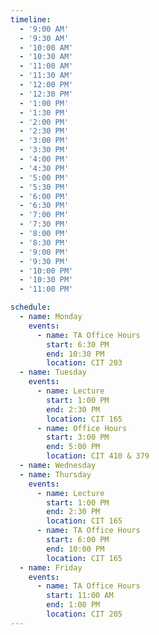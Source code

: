 ```yaml
---
timeline:
  - '9:00 AM'
  - '9:30 AM'
  - '10:00 AM'
  - '10:30 AM'
  - '11:00 AM'
  - '11:30 AM'
  - '12:00 PM'
  - '12:30 PM'
  - '1:00 PM'
  - '1:30 PM'
  - '2:00 PM'
  - '2:30 PM'
  - '3:00 PM'
  - '3:30 PM'
  - '4:00 PM'
  - '4:30 PM'
  - '5:00 PM'
  - '5:30 PM'
  - '6:00 PM'
  - '6:30 PM'
  - '7:00 PM'
  - '7:30 PM'
  - '8:00 PM'
  - '8:30 PM'
  - '9:00 PM'
  - '9:30 PM'
  - '10:00 PM'
  - '10:30 PM'
  - '11:00 PM'

schedule:
  - name: Monday
    events:
      - name: TA Office Hours
        start: 6:30 PM
        end: 10:30 PM
        location: CIT 203
  - name: Tuesday
    events:
      - name: Lecture
        start: 1:00 PM
        end: 2:30 PM
        location: CIT 165
      - name: Office Hours
        start: 3:00 PM
        end: 5:00 PM
        location: CIT 410 & 379
  - name: Wednesday
  - name: Thursday
    events:
      - name: Lecture
        start: 1:00 PM
        end: 2:30 PM
        location: CIT 165
      - name: TA Office Hours
        start: 6:00 PM
        end: 10:00 PM
        location: CIT 165
  - name: Friday
    events:
      - name: TA Office Hours
        start: 11:00 AM
        end: 1:00 PM
        location: CIT 205
---
```

